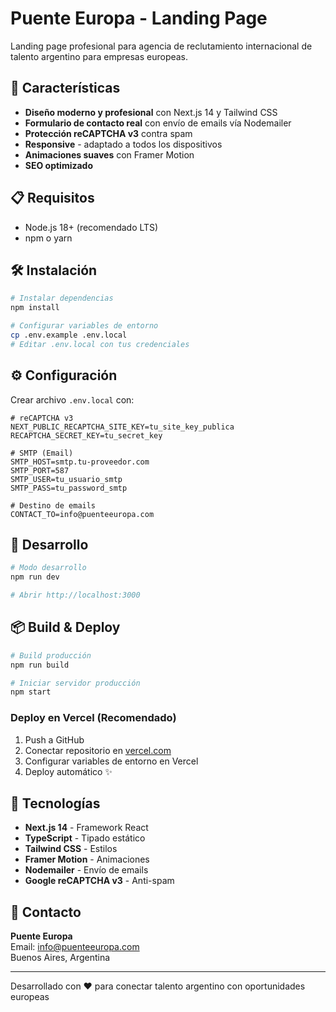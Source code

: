 # Puente Europa - Landing Page

Landing page profesional para agencia de reclutamiento internacional de talento argentino para empresas europeas.

## 🚀 Características

- **Diseño moderno y profesional** con Next.js 14 y Tailwind CSS
- **Formulario de contacto real** con envío de emails vía Nodemailer
- **Protección reCAPTCHA v3** contra spam
- **Responsive** - adaptado a todos los dispositivos
- **Animaciones suaves** con Framer Motion
- **SEO optimizado**

## 📋 Requisitos

- Node.js 18+ (recomendado LTS)
- npm o yarn

## 🛠️ Instalación

```bash
# Instalar dependencias
npm install

# Configurar variables de entorno
cp .env.example .env.local
# Editar .env.local con tus credenciales
```

## ⚙️ Configuración

Crear archivo `.env.local` con:

```env
# reCAPTCHA v3
NEXT_PUBLIC_RECAPTCHA_SITE_KEY=tu_site_key_publica
RECAPTCHA_SECRET_KEY=tu_secret_key

# SMTP (Email)
SMTP_HOST=smtp.tu-proveedor.com
SMTP_PORT=587
SMTP_USER=tu_usuario_smtp
SMTP_PASS=tu_password_smtp

# Destino de emails
CONTACT_TO=info@puenteeuropa.com
```

## 🚀 Desarrollo

```bash
# Modo desarrollo
npm run dev

# Abrir http://localhost:3000
```

## 📦 Build & Deploy

```bash
# Build producción
npm run build

# Iniciar servidor producción
npm start
```

### Deploy en Vercel (Recomendado)

1. Push a GitHub
2. Conectar repositorio en [vercel.com](https://vercel.com)
3. Configurar variables de entorno en Vercel
4. Deploy automático ✨

## 🎨 Tecnologías

- **Next.js 14** - Framework React
- **TypeScript** - Tipado estático
- **Tailwind CSS** - Estilos
- **Framer Motion** - Animaciones
- **Nodemailer** - Envío de emails
- **Google reCAPTCHA v3** - Anti-spam

## 📧 Contacto

**Puente Europa**  
Email: info@puenteeuropa.com  
Buenos Aires, Argentina

---

Desarrollado con ❤️ para conectar talento argentino con oportunidades europeas
